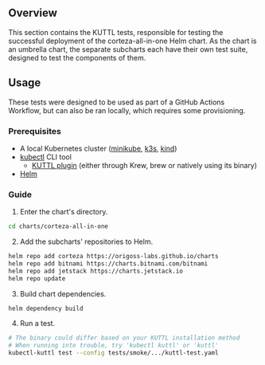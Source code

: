 ## Overview

This section contains the KUTTL tests, responsible for testing the successful deployment of the corteza-all-in-one Helm chart. As the chart is an umbrella chart, the separate subcharts each have their own test suite, designed to test the components of them.

## Usage

These tests were designed to be used as part of a GitHub Actions Workflow, but can also be ran locally, which requires some provisioning.

### Prerequisites
- A local Kubernetes cluster ([minikube](https://minikube.sigs.k8s.io/docs/), [k3s](https://k3s.io/), [kind](https://kind.sigs.k8s.io/))
- [kubectl](https://kubernetes.io/docs/tasks/tools/install-kubectl-linux/) CLI tool
    - [KUTTL plugin](https://kuttl.dev/) (either through Krew, brew or natively using its binary)
- [Helm](https://helm.sh)

### Guide
1. Enter the chart's directory.
``` bash
cd charts/corteza-all-in-one
```
2. Add the subcharts' repositories to Helm.
``` bash
helm repo add corteza https://origoss-labs.github.io/charts
helm repo add bitnami https://charts.bitnami.com/bitnami
helm repo add jetstack https://charts.jetstack.io
helm repo update
```
3. Build chart dependencies.
``` bash
helm dependency build
```
4. Run a test.
``` bash
# The binary could differ based on your KUTTL installation method
# When running into trouble, try 'kubectl kuttl' or 'kuttl'
kubectl-kuttl test --config tests/smoke/.../kuttl-test.yaml
```
